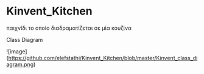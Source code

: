 # Kinvent_Kitchen
παιχνίδι το οποίο διαδραματίζεται σε μία κουζίνα

Class Diagram 

![image] (https://github.com/elefstathi/Kinvent_Kitchen/blob/master/Kinvent_class_diagram.png)

